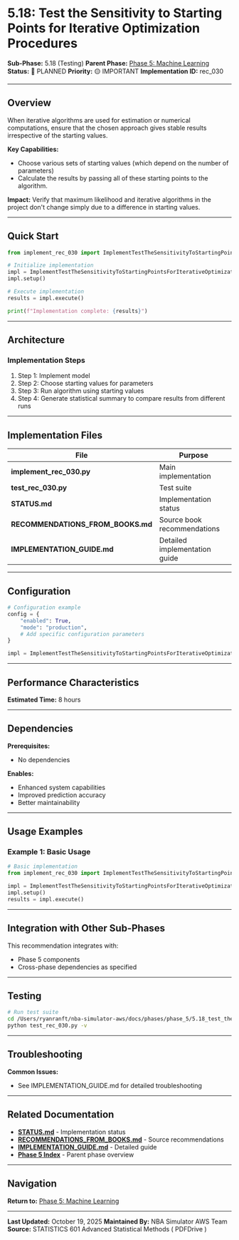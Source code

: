 # 5.18: Test the Sensitivity to Starting Points for Iterative Optimization Procedures

**Sub-Phase:** 5.18 (Testing)
**Parent Phase:** [Phase 5: Machine Learning](../PHASE_5_INDEX.md)
**Status:** 🔵 PLANNED
**Priority:** 🟡 IMPORTANT
**Implementation ID:** rec_030

---

## Overview

When iterative algorithms are used for estimation or numerical computations, ensure that the chosen approach gives stable results irrespective of the starting values.

**Key Capabilities:**
- Choose various sets of starting values (which depend on the number of parameters)
- Calculate the results by passing all of these starting points to the algorithm.

**Impact:**
Verify that maximum likelihood and iterative algorithms in the project don't change simply due to a difference in starting values.

---

## Quick Start

```python
from implement_rec_030 import ImplementTestTheSensitivityToStartingPointsForIterativeOptimizationProcedures

# Initialize implementation
impl = ImplementTestTheSensitivityToStartingPointsForIterativeOptimizationProcedures()
impl.setup()

# Execute implementation
results = impl.execute()

print(f"Implementation complete: {results}")
```

---

## Architecture

### Implementation Steps

1. Step 1: Implement model
2. Step 2: Choose starting values for parameters
3. Step 3: Run algorithm using starting values
4. Step 4: Generate statistical summary to compare results from different runs

---

## Implementation Files

| File | Purpose |
|------|---------|
| **implement_rec_030.py** | Main implementation |
| **test_rec_030.py** | Test suite |
| **STATUS.md** | Implementation status |
| **RECOMMENDATIONS_FROM_BOOKS.md** | Source book recommendations |
| **IMPLEMENTATION_GUIDE.md** | Detailed implementation guide |

---

## Configuration

```python
# Configuration example
config = {
    "enabled": True,
    "mode": "production",
    # Add specific configuration parameters
}

impl = ImplementTestTheSensitivityToStartingPointsForIterativeOptimizationProcedures(config=config)
```

---

## Performance Characteristics

**Estimated Time:** 8 hours

---

## Dependencies

**Prerequisites:**
- No dependencies

**Enables:**
- Enhanced system capabilities
- Improved prediction accuracy
- Better maintainability

---

## Usage Examples

### Example 1: Basic Usage

```python
# Basic implementation
from implement_rec_030 import ImplementTestTheSensitivityToStartingPointsForIterativeOptimizationProcedures

impl = ImplementTestTheSensitivityToStartingPointsForIterativeOptimizationProcedures()
impl.setup()
results = impl.execute()
```

---

## Integration with Other Sub-Phases

This recommendation integrates with:
- Phase 5 components
- Cross-phase dependencies as specified

---

## Testing

```bash
# Run test suite
cd /Users/ryanranft/nba-simulator-aws/docs/phases/phase_5/5.18_test_the_sensitivity_to_starting_points_for_iterative_optimi
python test_rec_030.py -v
```

---

## Troubleshooting

**Common Issues:**
- See IMPLEMENTATION_GUIDE.md for detailed troubleshooting

---

## Related Documentation

- **[STATUS.md](STATUS.md)** - Implementation status
- **[RECOMMENDATIONS_FROM_BOOKS.md](RECOMMENDATIONS_FROM_BOOKS.md)** - Source recommendations
- **[IMPLEMENTATION_GUIDE.md](IMPLEMENTATION_GUIDE.md)** - Detailed guide
- **[Phase 5 Index](../PHASE_5_INDEX.md)** - Parent phase overview

---

## Navigation

**Return to:** [Phase 5: Machine Learning](../PHASE_5_INDEX.md)

---

**Last Updated:** October 19, 2025
**Maintained By:** NBA Simulator AWS Team
**Source:** STATISTICS 601 Advanced Statistical Methods ( PDFDrive )
